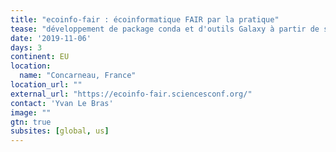 ```yaml
---
title: "ecoinfo-fair : écoinformatique FAIR par la pratique" 
tease: "développement de package conda et d'outils Galaxy à partir de scripts et packages R"
date: '2019-11-06'
days: 3
continent: EU
location:
  name: "Concarneau, France" 
location_url: ""
external_url: "https://ecoinfo-fair.sciencesconf.org/"
contact: 'Yvan Le Bras'
image: ""
gtn: true
subsites: [global, us]
---
```


